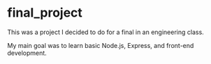 # final_project
This was a project I decided to do for a final in an engineering class.

My main goal was to learn basic Node.js, Express, and front-end development.
